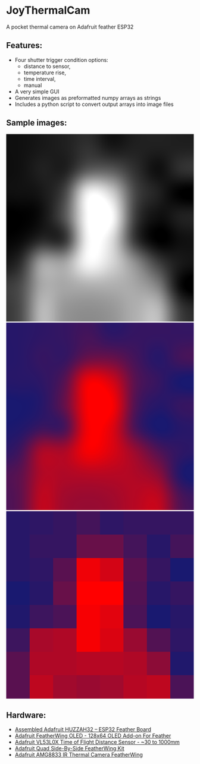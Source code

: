 # JoyThermalCam
A pocket thermal camera on Adafruit feather ESP32

## Features:
- Four shutter trigger condition options: 
  - distance to sensor, 
  - temperature rise, 
  - time interval, 
  - manual
- A very simple GUI
- Generates images as preformatted numpy arrays as strings
- Includes a python script to convert output arrays into image files

## Sample images:
![BW](https://raw.githubusercontent.com/phileasdg/JoyThermalCam/main/imageBW.png)
![Colour](https://raw.githubusercontent.com/phileasdg/JoyThermalCam/main/imageColour.png)
![Colour no resampling](https://raw.githubusercontent.com/phileasdg/JoyThermalCam/main/imageNoResamplingColour.png)

## Hardware:
- [Assembled Adafruit HUZZAH32 – ESP32 Feather Board](https://www.adafruit.com/product/3619)
- [Adafruit FeatherWing OLED - 128x64 OLED Add-on For Feather](https://www.adafruit.com/product/4650)
- [Adafruit VL53L0X Time of Flight Distance Sensor - ~30 to 1000mm](https://www.adafruit.com/product/3317)
- [Adafruit Quad Side-By-Side FeatherWing Kit](https://www.adafruit.com/product/4254)
- [Adafruit AMG8833 IR Thermal Camera FeatherWing](https://www.adafruit.com/product/3622)
